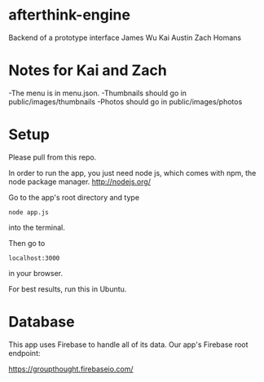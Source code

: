 afterthink-engine
=================

Backend of a prototype interface
James Wu
Kai Austin
Zach Homans

Notes for Kai and Zach
=====
-The menu is in menu.json.
-Thumbnails should go in public/images/thumbnails
-Photos should go in public/images/photos

Setup
=====

Please pull from this repo.

In order to run the app, you just need node js, which comes with npm, the node package manager.
http://nodejs.org/

Go to the app's root directory and type

```
node app.js
```

into the terminal.

Then go to

```
localhost:3000
```

in your browser.


For best results, run this in Ubuntu.

Database
=====

This app uses Firebase to handle all of its data.
Our app's Firebase root endpoint:

https://groupthought.firebaseio.com/